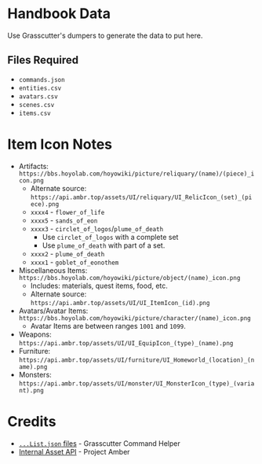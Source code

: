 # Handbook Data
Use Grasscutter's dumpers to generate the data to put here.

## Files Required
- `commands.json`
- `entities.csv`
- `avatars.csv`
- `scenes.csv`
- `items.csv`

# Item Icon Notes
- Artifacts: `https://bbs.hoyolab.com/hoyowiki/picture/reliquary/(name)/(piece)_icon.png`
  - Alternate source: `https://api.ambr.top/assets/UI/reliquary/UI_RelicIcon_(set)_(piece).png`
  - `xxxx4` - `flower_of_life`
  - `xxxx5` - `sands_of_eon`
  - `xxxx3` - `circlet_of_logos`/`plume_of_death`
    - Use `circlet_of_logos` with a complete set
    - Use `plume_of_death` with part of a set.
  - `xxxx2` - `plume_of_death`
  - `xxxx1` - `goblet_of_eonothem`
- Miscellaneous Items: `https://bbs.hoyolab.com/hoyowiki/picture/object/(name)_icon.png`
  - Includes: materials, quest items, food, etc.
  - Alternate source: `https://api.ambr.top/assets/UI/UI_ItemIcon_(id).png`
- Avatars/Avatar Items: `https://bbs.hoyolab.com/hoyowiki/picture/character/(name)_icon.png`
  - Avatar Items are between ranges `1001` and `1099`.
- Weapons: `https://api.ambr.top/assets/UI/UI_EquipIcon_(type)_(name).png`
- Furniture: `https://api.ambr.top/assets/UI/furniture/UI_Homeworld_(location)_(name).png`
- Monsters: `https://api.ambr.top/assets/UI/monster/UI_MonsterIcon_(type)_(variant).png`

# Credits
- [`...List.json` files](https://raw.githubusercontent.com/Dituon/grasscutter-command-helper/main/data/en-US) - Grasscutter Command Helper
- [Internal Asset API](https://ambr.top) - Project Amber
